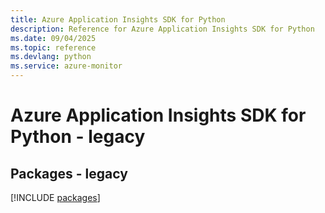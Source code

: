 ```yaml
---
title: Azure Application Insights SDK for Python
description: Reference for Azure Application Insights SDK for Python
ms.date: 09/04/2025
ms.topic: reference
ms.devlang: python
ms.service: azure-monitor
---
```

# Azure Application Insights SDK for Python - legacy
## Packages - legacy
[!INCLUDE [packages](application-insights-index.md)]